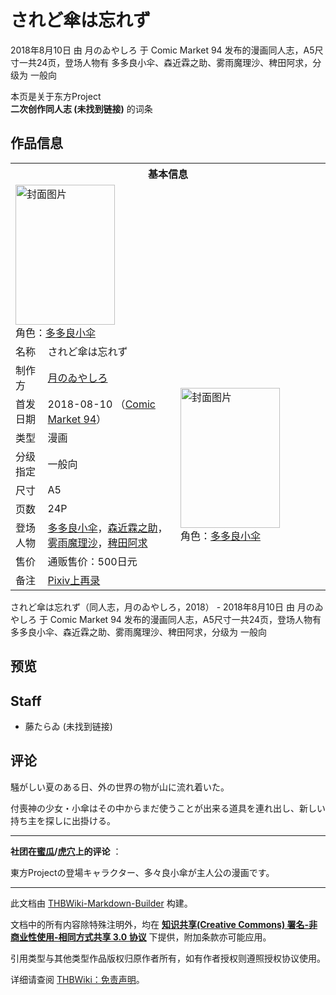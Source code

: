 # されど傘は忘れず

<!-- source html: G:\repos\THBWiki-Markdown-Builder\THBWikiMarkdown\Temp\main\5\53\ns0%3A%E3%81%95%E3%82%8C%E3%81%A9%E5%82%98%E3%81%AF%E5%BF%98%E3%82%8C%E3%81%9A.html -->

2018年8月10日 由 月のゐやしろ 于 Comic Market 94 发布的漫画同人志，A5尺寸一共24页，登场人物有 多多良小伞、森近霖之助、雾雨魔理沙、稗田阿求，分级为 一般向

本页是关于东方Project  
 **二次创作同人志 (未找到链接)** 的词条
## 作品信息

<table><tbody><tr><th colspan="3">基本信息</th></tr><tr><td class="cover-artwork-mobile" colspan="2"><a href="./文件-されど傘は忘れず封面.jpg.md" class="image" title="封面图片"><img alt="封面图片" src="https://upload.thwiki.cc/thumb/e/ea/%E3%81%95%E3%82%8C%E3%81%A9%E5%82%98%E3%81%AF%E5%BF%98%E3%82%8C%E3%81%9A%E5%B0%81%E9%9D%A2.jpg/159px-%E3%81%95%E3%82%8C%E3%81%A9%E5%82%98%E3%81%AF%E5%BF%98%E3%82%8C%E3%81%9A%E5%B0%81%E9%9D%A2.jpg" decoding="async" loading="lazy" width="159" height="224" srcset="https://upload.thwiki.cc/thumb/e/ea/%E3%81%95%E3%82%8C%E3%81%A9%E5%82%98%E3%81%AF%E5%BF%98%E3%82%8C%E3%81%9A%E5%B0%81%E9%9D%A2.jpg/238px-%E3%81%95%E3%82%8C%E3%81%A9%E5%82%98%E3%81%AF%E5%BF%98%E3%82%8C%E3%81%9A%E5%B0%81%E9%9D%A2.jpg 1.5x, https://upload.thwiki.cc/thumb/e/ea/%E3%81%95%E3%82%8C%E3%81%A9%E5%82%98%E3%81%AF%E5%BF%98%E3%82%8C%E3%81%9A%E5%B0%81%E9%9D%A2.jpg/317px-%E3%81%95%E3%82%8C%E3%81%A9%E5%82%98%E3%81%AF%E5%BF%98%E3%82%8C%E3%81%9A%E5%B0%81%E9%9D%A2.jpg 2x" data-file-width="1398" data-file-height="1972"></a><div class="cover-char">角色：<a href="./多多良小伞.md" title="多多良小伞">多多良小伞</a></div></td>
</tr><tr><td class="label">名称</td><td colspan="2"> されど傘は忘れず </td></tr><tr><td class="label">制作方</td><td><a href="./月のゐやしろ.md" title="月のゐやしろ">月のゐやしろ</a></td><td class="cover-artwork" rowspan="8" style="min-width:224px;"><a href="./文件-されど傘は忘れず封面.jpg.md" class="image" title="封面图片"><img alt="封面图片" src="https://upload.thwiki.cc/thumb/e/ea/%E3%81%95%E3%82%8C%E3%81%A9%E5%82%98%E3%81%AF%E5%BF%98%E3%82%8C%E3%81%9A%E5%B0%81%E9%9D%A2.jpg/159px-%E3%81%95%E3%82%8C%E3%81%A9%E5%82%98%E3%81%AF%E5%BF%98%E3%82%8C%E3%81%9A%E5%B0%81%E9%9D%A2.jpg" decoding="async" loading="lazy" width="159" height="224" srcset="https://upload.thwiki.cc/thumb/e/ea/%E3%81%95%E3%82%8C%E3%81%A9%E5%82%98%E3%81%AF%E5%BF%98%E3%82%8C%E3%81%9A%E5%B0%81%E9%9D%A2.jpg/238px-%E3%81%95%E3%82%8C%E3%81%A9%E5%82%98%E3%81%AF%E5%BF%98%E3%82%8C%E3%81%9A%E5%B0%81%E9%9D%A2.jpg 1.5x, https://upload.thwiki.cc/thumb/e/ea/%E3%81%95%E3%82%8C%E3%81%A9%E5%82%98%E3%81%AF%E5%BF%98%E3%82%8C%E3%81%9A%E5%B0%81%E9%9D%A2.jpg/317px-%E3%81%95%E3%82%8C%E3%81%A9%E5%82%98%E3%81%AF%E5%BF%98%E3%82%8C%E3%81%9A%E5%B0%81%E9%9D%A2.jpg 2x" data-file-width="1398" data-file-height="1972"></a><div class="cover-char">角色：<a href="./多多良小伞.md" title="多多良小伞">多多良小伞</a></div></td>
</tr><tr><td class="label">首发日期</td><td>2018-08-10&#160;（<a href="/展会作品列表?e=Comic+Market%2394">Comic Market 94</a>）</td></tr><tr><td class="label">类型</td><td>漫画</td></tr><tr><td class="label">分级指定</td><td>一般向</td></tr><tr><td class="label">尺寸</td><td>A5</td></tr><tr><td class="label">页数</td><td>24P</td></tr><tr><td class="label">登场人物</td><td><a href="./多多良小伞.md" title="多多良小伞">多多良小伞</a>，<a href="./森近霖之助.md" title="森近霖之助">森近霖之助</a>，<a href="./雾雨魔理沙.md" title="雾雨魔理沙">雾雨魔理沙</a>，<a href="./稗田阿求.md" title="稗田阿求">稗田阿求</a></td></tr><tr><td class="label">售价</td><td>通贩售价：500日元</td></tr><tr><td class="label">备注</td><td colspan="2"><a href="https://www.pixiv.net/artworks/73324931" class="extiw" title="p:73324931">Pixiv上再录</a></td></tr></tbody></table>

されど傘は忘れず（同人志，月のゐやしろ，2018） - 2018年8月10日 由 月のゐやしろ 于 Comic Market 94 发布的漫画同人志，A5尺寸一共24页，登场人物有 多多良小伞、森近霖之助、雾雨魔理沙、稗田阿求，分级为 一般向
## 预览
## Staff
- 藤たらゐ (未找到链接)

## 评论

  
騒がしい夏のある日、外の世界の物が山に流れ着いた。  

付喪神の少女・小傘はその中からまだ使うことが出来る道具を連れ出し、新しい持ち主を探しに出掛ける。  

  

___

  
 **社团在[蜜瓜](https://www.melonbooks.co.jp/detail/detail.php?product_id=401264)/[虎穴](https://ecs.toranoana.jp/tora/ec/item/040030661395)上的评论** ：  

東方Projectの登場キャラクター、多々良小傘が主人公の漫画です。
  


  
  

  





---

此文档由 [THBWiki-Markdown-Builder](https://github.com/Delsin-Yu/THBWiki-Markdown-Builder) 构建。

文档中的所有内容除特殊注明外，均在 [**知识共享(Creative Commons) 署名-非商业性使用-相同方式共享 3.0 协议**](https://creativecommons.org/licenses/by-sa/3.0/deed.zh-hans) 下提供，附加条款亦可能应用。

引用类型与其他类型作品版权归原作者所有，如有作者授权则遵照授权协议使用。

详细请查阅 [THBWiki：免责声明](https://thbwiki.cc/THBWiki:%E5%85%8D%E8%B4%A3%E5%A3%B0%E6%98%8E)。

